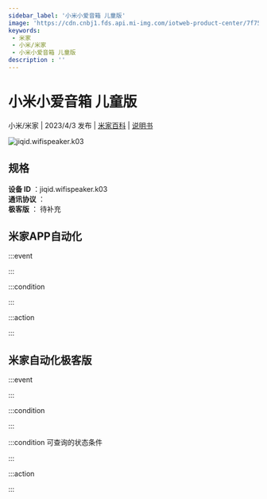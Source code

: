 ```yaml
---
sidebar_label: '小米小爱音箱 儿童版'
image: 'https://cdn.cnbj1.fds.api.mi-img.com/iotweb-product-center/7f7538d27ce7b9fd2caf2bff859b6959_1661774753727.png?GalaxyAccessKeyId=AKVGLQWBOVIRQ3XLEW&Expires=9223372036854775807&Signature=t8lIfA86iXX5dVbglGGct/WPT+s='
keywords: 
 - 米家
 - 小米/米家
 - 小米小爱音箱 儿童版
description : ''
---
```

# 小米小爱音箱 儿童版

小米/米家 | 2023/4/3 发布 | [米家百科](https://home.mi.com/webapp/content/baike/product/index.html?model=jiqid.wifispeaker.k03) | [说明书](https://home.mi.com/views/introduction.html?model=jiqid.wifispeaker.k03&region=cn)

![jiqid.wifispeaker.k03](https://cdn.cnbj1.fds.api.mi-img.com/iotweb-product-center/7f7538d27ce7b9fd2caf2bff859b6959_1661774753727.png?GalaxyAccessKeyId=AKVGLQWBOVIRQ3XLEW&Expires=9223372036854775807&Signature=t8lIfA86iXX5dVbglGGct/WPT+s=)

## 规格  
> 
**设备 ID** ：jiqid.wifispeaker.k03  
**通讯协议** ：  
**极客版**  ： 待补充 


## 米家APP自动化  

:::event  

:::

:::condition  

:::

:::action   

:::

## 米家自动化极客版  

:::event  

:::

:::condition  

:::

:::condition 可查询的状态条件  

:::

:::action  

:::

        
